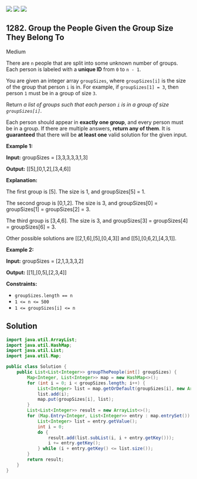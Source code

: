 [![](https://img.shields.io/github/stars/javadev/LeetCode-in-Java?label=Stars&style=flat-square)](https://github.com/javadev/LeetCode-in-Java)
[![](https://img.shields.io/github/forks/javadev/LeetCode-in-Java?label=Fork%20me%20on%20GitHub%20&style=flat-square)](https://github.com/javadev/LeetCode-in-Java/fork)
[![](https://img.shields.io/badge/-LeetCode%20in%20Kotlin-blue?style=flat-square)](https://github.com/javadev/LeetCode-in-Kotlin)

## 1282\. Group the People Given the Group Size They Belong To

Medium

There are `n` people that are split into some unknown number of groups. Each person is labeled with a **unique ID** from `0` to `n - 1`.

You are given an integer array `groupSizes`, where `groupSizes[i]` is the size of the group that person `i` is in. For example, if `groupSizes[1] = 3`, then person `1` must be in a group of size `3`.

Return _a list of groups such that each person `i` is in a group of size `groupSizes[i]`_.

Each person should appear in **exactly one group**, and every person must be in a group. If there are multiple answers, **return any of them**. It is **guaranteed** that there will be **at least one** valid solution for the given input.

**Example 1:**

**Input:** groupSizes = [3,3,3,3,3,1,3]

**Output:** [[5],[0,1,2],[3,4,6]]

**Explanation:**

The first group is [5]. The size is 1, and groupSizes[5] = 1.

The second group is [0,1,2]. The size is 3, and groupSizes[0] = groupSizes[1] = groupSizes[2] = 3.

The third group is [3,4,6]. The size is 3, and groupSizes[3] = groupSizes[4] = groupSizes[6] = 3.

Other possible solutions are [[2,1,6],[5],[0,4,3]] and [[5],[0,6,2],[4,3,1]].

**Example 2:**

**Input:** groupSizes = [2,1,3,3,3,2]

**Output:** [[1],[0,5],[2,3,4]]

**Constraints:**

*   `groupSizes.length == n`
*   `1 <= n <= 500`
*   `1 <= groupSizes[i] <= n`

## Solution

```java
import java.util.ArrayList;
import java.util.HashMap;
import java.util.List;
import java.util.Map;

public class Solution {
    public List<List<Integer>> groupThePeople(int[] groupSizes) {
        Map<Integer, List<Integer>> map = new HashMap<>();
        for (int i = 0; i < groupSizes.length; i++) {
            List<Integer> list = map.getOrDefault(groupSizes[i], new ArrayList<>());
            list.add(i);
            map.put(groupSizes[i], list);
        }
        List<List<Integer>> result = new ArrayList<>();
        for (Map.Entry<Integer, List<Integer>> entry : map.entrySet()) {
            List<Integer> list = entry.getValue();
            int i = 0;
            do {
                result.add(list.subList(i, i + entry.getKey()));
                i += entry.getKey();
            } while (i + entry.getKey() <= list.size());
        }
        return result;
    }
}
```